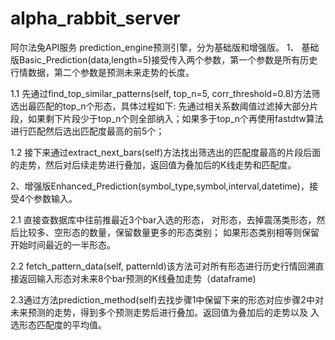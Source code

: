 # alpha_rabbit_server

阿尔法兔API服务
prediction_engine预测引擎，分为基础版和增强版。
1、 基础版Basic_Prediction(data,length=5)接受传入两个参数，第一个参数是所有历史行情数据，第二个参数是预测未来走势的长度。

1.1 先通过find_top_similar_patterns(self, top_n=5, corr_threshold=0.8)方法筛选出最匹配的top_n个形态，具体过程如下:
先通过相关系数阈值过滤掉大部分片段，如果剩下片段少于top_n个则全部纳入；如果多于top_n个再使用fastdtw算法进行匹配然后选出匹配度最高的前5个；

1.2 接下来通过extract_next_bars(self)方法找出筛选出的匹配度最高的片段后面的走势，然后对后续走势进行叠加，返回值为叠加后的K线走势和匹配度。

2、增强版Enhanced_Prediction(symbol_type,symbol,interval,datetime)，接受4个参数输入。

2.1 直接查数据库中往前推最近3个bar入选的形态， 对形态，去掉震荡类形态，然后比较多、空形态的数量，保留数量更多的形态类别；
如果形态类别相等则保留开始时间最近的一半形态。

2.2
fetch_pattern_data(self, patternId)该方法可对所有形态进行历史行情回溯直接返回输入形态对未来8个bar预测的K线叠加走势（dataframe)

2.3通过方法prediction_method(self)去找步骤1中保留下来的形态对应步骤2中对未来预测的走势，得到多个预测走势后进行叠加。返回值为叠加后的走势以及
入选形态匹配度的平均值。






